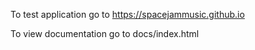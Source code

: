 To test application go to https://spacejammusic.github.io

To view documentation go to docs/index.html